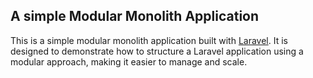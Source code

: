 
## A simple Modular Monolith Application

This is a simple modular monolith application built with [Laravel](https://laravel.com). It is designed to demonstrate how to structure a Laravel application using a modular approach, making it easier to manage and scale.

